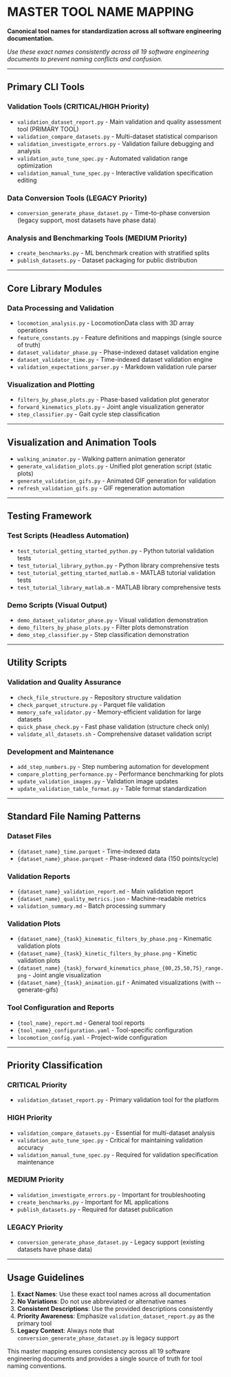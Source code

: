 # MASTER TOOL NAME MAPPING

**Canonical tool names for standardization across all software engineering documentation.**

*Use these exact names consistently across all 19 software engineering documents to prevent naming conflicts and confusion.*

---

## Primary CLI Tools

### Validation Tools (CRITICAL/HIGH Priority)
- `validation_dataset_report.py` - Main validation and quality assessment tool (PRIMARY TOOL)
- `validation_compare_datasets.py` - Multi-dataset statistical comparison
- `validation_investigate_errors.py` - Validation failure debugging and analysis
- `validation_auto_tune_spec.py` - Automated validation range optimization
- `validation_manual_tune_spec.py` - Interactive validation specification editing

### Data Conversion Tools (LEGACY Priority)
- `conversion_generate_phase_dataset.py` - Time-to-phase conversion (legacy support, most datasets have phase data)

### Analysis and Benchmarking Tools (MEDIUM Priority)
- `create_benchmarks.py` - ML benchmark creation with stratified splits
- `publish_datasets.py` - Dataset packaging for public distribution

---

## Core Library Modules

### Data Processing and Validation
- `locomotion_analysis.py` - LocomotionData class with 3D array operations
- `feature_constants.py` - Feature definitions and mappings (single source of truth)
- `dataset_validator_phase.py` - Phase-indexed dataset validation engine
- `dataset_validator_time.py` - Time-indexed dataset validation engine
- `validation_expectations_parser.py` - Markdown validation rule parser

### Visualization and Plotting
- `filters_by_phase_plots.py` - Phase-based validation plot generator
- `forward_kinematics_plots.py` - Joint angle visualization generator
- `step_classifier.py` - Gait cycle step classification

---

## Visualization and Animation Tools

- `walking_animator.py` - Walking pattern animation generator
- `generate_validation_plots.py` - Unified plot generation script (static plots)
- `generate_validation_gifs.py` - Animated GIF generation for validation
- `refresh_validation_gifs.py` - GIF regeneration automation

---

## Testing Framework

### Test Scripts (Headless Automation)
- `test_tutorial_getting_started_python.py` - Python tutorial validation tests
- `test_tutorial_library_python.py` - Python library comprehensive tests
- `test_tutorial_getting_started_matlab.m` - MATLAB tutorial validation tests
- `test_tutorial_library_matlab.m` - MATLAB library comprehensive tests

### Demo Scripts (Visual Output)
- `demo_dataset_validator_phase.py` - Visual validation demonstration
- `demo_filters_by_phase_plots.py` - Filter plots demonstration  
- `demo_step_classifier.py` - Step classification demonstration

---

## Utility Scripts

### Validation and Quality Assurance
- `check_file_structure.py` - Repository structure validation
- `check_parquet_structure.py` - Parquet file validation
- `memory_safe_validator.py` - Memory-efficient validation for large datasets
- `quick_phase_check.py` - Fast phase validation (structure check only)
- `validate_all_datasets.sh` - Comprehensive dataset validation script

### Development and Maintenance
- `add_step_numbers.py` - Step numbering automation for development
- `compare_plotting_performance.py` - Performance benchmarking for plots
- `update_validation_images.py` - Validation image updates
- `update_validation_table_format.py` - Table format standardization

---

## Standard File Naming Patterns

### Dataset Files
- `{dataset_name}_time.parquet` - Time-indexed data
- `{dataset_name}_phase.parquet` - Phase-indexed data (150 points/cycle)

### Validation Reports  
- `{dataset_name}_validation_report.md` - Main validation report
- `{dataset_name}_quality_metrics.json` - Machine-readable metrics
- `validation_summary.md` - Batch processing summary

### Validation Plots
- `{dataset_name}_{task}_kinematic_filters_by_phase.png` - Kinematic validation plots
- `{dataset_name}_{task}_kinetic_filters_by_phase.png` - Kinetic validation plots
- `{dataset_name}_{task}_forward_kinematics_phase_{00,25,50,75}_range.png` - Joint angle visualization
- `{dataset_name}_{task}_animation.gif` - Animated visualizations (with --generate-gifs)

### Tool Configuration and Reports
- `{tool_name}_report.md` - General tool reports
- `{tool_name}_configuration.yaml` - Tool-specific configuration
- `locomotion_config.yaml` - Project-wide configuration

---

## Priority Classification

### CRITICAL Priority
- `validation_dataset_report.py` - Primary validation tool for the platform

### HIGH Priority  
- `validation_compare_datasets.py` - Essential for multi-dataset analysis
- `validation_auto_tune_spec.py` - Critical for maintaining validation accuracy
- `validation_manual_tune_spec.py` - Required for validation specification maintenance

### MEDIUM Priority
- `validation_investigate_errors.py` - Important for troubleshooting
- `create_benchmarks.py` - Important for ML applications
- `publish_datasets.py` - Required for dataset publication

### LEGACY Priority
- `conversion_generate_phase_dataset.py` - Legacy support (existing datasets have phase data)

---

## Usage Guidelines

1. **Exact Names**: Use these exact tool names across all documentation
2. **No Variations**: Do not use abbreviated or alternative names
3. **Consistent Descriptions**: Use the provided descriptions consistently
4. **Priority Awareness**: Emphasize `validation_dataset_report.py` as the primary tool
5. **Legacy Context**: Always note that `conversion_generate_phase_dataset.py` is legacy support

This master mapping ensures consistency across all 19 software engineering documents and provides a single source of truth for tool naming conventions.